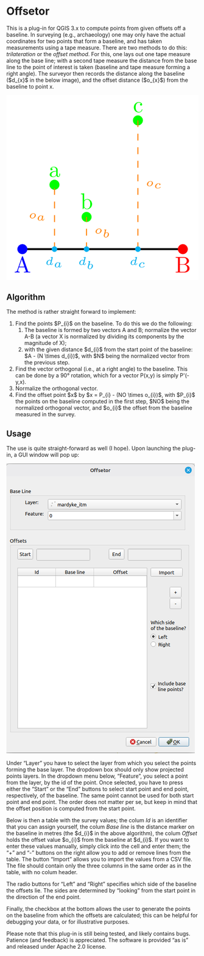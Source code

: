 <h1>Offsetor</h1>
<p>This is a plug-in for QGIS 3.x to compute points from given offsets off a baseline. In surveying (e.g., archaeology) one may only have the actual coordinates for two points that form a baseline, and has taken measurements using a tape measure. There are two methods to do this: <i>trilateration</i> or the <i>offset method</i>. For this, one lays out one tape measure along the base line; with a second tape measure the distance from the base line to the point of interest is taken (baseline and tape measure forming a right angle). The surveyor then records the distance along the baseline ($d_{x}$ in the below image), and the offset distance ($o_{x}$) from the baseline to point x.</p>
<p><img src="img/offset1.png" alt="Image of the offset method, showing a baseline between points A and B; and three points a, b, and c. Also shown are indicators for the distances on the baseline, and dashed lines to indicate the offsets from the baseline."></p>

<h2>Algorithm</h2>
The method is rather straight forward to implement:
<ol>
   <li>Find the points $P_{i}$ on the baseline. To do this we do the following:
      <ol>
         <li>The baseline is formed by two vectors A and B; normalize the vector A-B (a vector X is normalized by dividing its components by the magnitude of X);</li>
         <li>with the given distance $d_{i}$ from the start point of the baseline: $A - (N \times d_{i})$, with $N$ being the normalized vector from the previous step.</li>
      </ol>
   <li>Find the vector orthogonal (i.e., at a right angle) to the baseline. This can be done by a 90° rotation, which for a vector P(x,y) is simply P'(-y,x).</li>
   <li>Normalize the orthogonal vector.</li>
   <li>Find the offset point $x$ by $x = P_{i} - (NO \times o_{i})$, with $P_{i}$ the points on the baseline computed in the first step, $NO$ being the normalized orthogonal vector, and $o_{i}$ the offset from the baseline measured in the survey.</li>
</ol>

<h2>Usage</h2>
<p>The use is quite straight-forward as well (I hope). Upon launching the plug-in, a GUI window will pop up:</p>
<p><img src="img/screen2.png" alt="A screenshot of the plug-in GUI"></p>
<p>Under &ldquo;Layer&rdquo; you have to select the layer from which you select the points forming the base layer. The dropdown box should only show projected points layers. In the dropdown menu below, &ldquo;Feature&rdquo;, you select a point from the layer, by the id of the point. Once selected, you have to press either the &ldquo;Start&rdquo; or the &ldquo;End&rdquo; buttons to select start point and end point, respectively, of the baseline. The same point cannot be used for both start point and end point. The order does not matter per se, but keep in mind that the offset position is computed from the start point.</p>
<p>Below is then a table with the survey values; the colum <i>Id</i> is an identifier that you can assign yourself, the colum <i>Base line</i> is the distance marker on the baseline in metres (the $d_{i}$ in the above algorithm), the colum <i>Offset</i> holds the offset value $o_{i}$ from the baseline at $d_{i}$. If you want to enter these values manually, simply click into the cell and enter them; the &ldquo;+&rdquo; and  &ldquo;-&rdquo; buttons on the right allow you to add or remove lines from the table. The button &ldquo;Import&rdquo; allows you to import the values from a CSV file. The file should contain only the three columns in the same order as in the table, with no colum header.</p>
<p>The radio buttons for &ldquo;Left&rdquo; and &ldquo;Right&rdquo; specifies which side of the baseline the offsets lie. The sides are determined by &ldquo;looking&rdquo; from the start point in the direction of the end point.</p>
<p>Finally, the checkbox at the bottom allows the user to generate the points on the baseline from which the offsets are calculated; this can be helpful for debugging your data, or for illustrative purposes.</p>
<p>Please note that this plug-in is still being tested, and likely contains bugs. Patience (and feedback) is appreciated. The software is provided &ldquo;as is&rdquo; and released under Apache 2.0 license.</p>